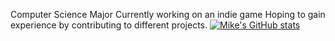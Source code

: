 Computer Science Major
Currently working on an indie game
Hoping to gain experience by contributing to different projects.
[![Mike's GitHub stats](https://github-readme-stats.vercel.app/api?username=MikeGillotti)](https://github.com/anuraghazra/github-readme-stats)
